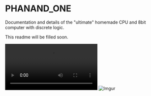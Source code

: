 # PHANAND_ONE
Documentation and details of the "ultimate" homemade CPU and 8bit computer with discrete logic.

This readme will be filled soon.

![Demo](https://thumbs.gfycat.com/SomberUnrulyHawaiianmonkseal-mobile.mp4)
![Imgur](https://i.imgur.com/sqphlnm.gifv)
